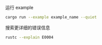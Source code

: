 运行 example 

```bash
cargo run --example example_name --quiet
```

搜索更详细的错误信息

```bash
rustc --explain E0004
```